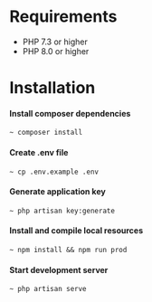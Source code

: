 
# Requirements
- PHP 7.3 or higher
- PHP 8.0 or higher

# Installation

#### Install composer dependencies
````
~ composer install
````

#### Create .env file
````
~ cp .env.example .env
````

#### Generate application key
````
~ php artisan key:generate
````

#### Install and compile local resources
````
~ npm install && npm run prod
````

#### Start development server
````
~ php artisan serve
````
